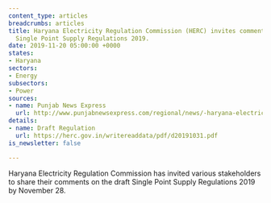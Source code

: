 ```yaml
---
content_type: articles
breadcrumbs: articles
title: Haryana Electricity Regulation Commission (HERC) invites comments on draft
  Single Point Supply Regulations 2019.
date: 2019-11-20 05:00:00 +0000
states:
- Haryana
sectors:
- Energy
subsectors:
- Power
sources:
- name: Punjab News Express
  url: http://www.punjabnewsexpress.com/regional/news/-haryana-electricity-regulation-commission-herc-invites-comments-on-draft-single-point-supply-regulations-2019-97183.aspx
details:
- name: Draft Regulation
  url: https://herc.gov.in/writereaddata/pdf/d20191031.pdf
is_newsletter: false

---
```

Haryana Electricity Regulation Commission has invited various stakeholders to share their comments on the draft Single Point Supply Regulations 2019 by November 28.
